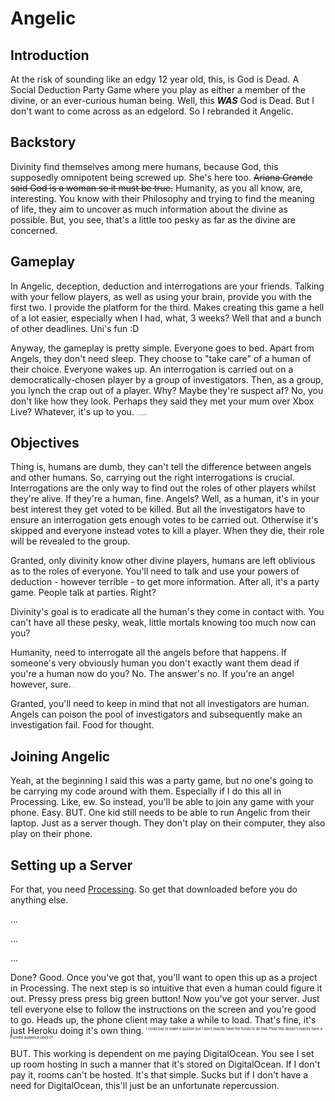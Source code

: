 # Angelic
## Introduction
At the risk of sounding like an edgy 12 year old, this, is God is Dead. A Social Deduction Party Game where you play as either a member of the divine, or an ever-curious human being. Well, this **_WAS_** God is Dead. But I don't want to come across as an edgelord. So I rebranded it Angelic.

## Backstory
Divinity find themselves among mere humans, because God, this supposedly omnipotent being screwed up. She's here too. ~~Ariana Grande said God is a woman so it must be true.~~ 
Humanity, as you all know, are, interesting. You know with their Philosophy and trying to find the meaning of life, they aim to uncover as much information about the divine as possible. But, you see, that's a little too pesky as far as the divine are concerned. 

## Gameplay
In Angelic, deception, deduction and interrogations are your friends. Talking with your fellow players, as well as using your brain, provide you with the first two. I provide the platform for the third. Makes creating this game a hell of a lot easier, especially when I had, what, 3 weeks? Well that and a bunch of other deadlines. Uni's fun :D

Anyway, the gameplay is pretty simple. Everyone goes to bed. Apart from Angels, they don't need sleep. They choose to "take care" of a human of their choice. Everyone wakes up. An interrogation is carried out on a democratically-chosen player by a group of investigators. Then, as a group, you lynch the crap out of a player. Why? Maybe they're suspect af? No, you don't like how they look. Perhaps they said they met your mum over Xbox Live? Whatever, it's up to you. <span style="font-size:0.1em">Just don't gamethrow plz.</span>

## Objectives
Thing is, humans are dumb, they can't tell the difference between angels and other humans. So, carrying out the right interrogations is crucial. Interrogations are the only way to find out the roles of other players whilst they're alive. If they're a human, fine. Angels? Well, as a human, it's in your best interest they get voted to be killed. But all the investigators have to ensure an interrogation gets enough votes to be carried out. Otherwise it's skipped and everyone instead votes to kill a player. When they die, their role will be revealed to the group.

Granted, only divinity know other divine players, humans are left oblivious as to the roles of everyone. You'll need to talk and use your powers of deduction - however terrible - to get more information. After all, it's a party game. People talk at parties. Right? 

Divinity's goal is to eradicate all the human's they come in contact with. You can't have all these pesky, weak, little mortals knowing too much now can you?

Humanity, need to interrogate all the angels before that happens. If someone's very obviously human you don't exactly want them dead if you're a human now do you? No. The answer's no. If you're an angel however, sure. <span style="font-size:0.05em">Fuck 'em.</span>

Granted, you'll need to keep in mind that not all investigators are human. Angels can poison the pool of investigators and subsequently make an investigation fail. Food for thought.

## Joining Angelic
Yeah, at the beginning I said this was a party game, but no one's going to be carrying my code around with them. Especially if I do this all in Processing. Like, ew. So instead, you'll be able to join any game with your phone. Easy. BUT. One kid still needs to be able to run Angelic from their laptop. Just as a server though. They don't play on their computer, they also play on their phone.

## Setting up a Server
For that, you need [Processing](https://processing.org/download/). So get that downloaded before you do anything else.

...

...

...

Done? Good. Once you've got that, you'll want to open this up as a project in Processing. The next step is so intuitive that even a human could figure it out. Pressy press press big green button! Now you've got your server. Just tell everyone else to follow the instructions on the screen and you're good to go. Heads up, the phone client may take a while to load. That's fine, it's just Heroku doing it's own thing. <sup style="font-size: 0.4em">I could pay to make it quicker but I don't exactly have the funds to do that. Plust this doesn't exactly have a Fortnite audience does it?</sup>

BUT. This working is dependent on me paying DigitalOcean. You see I set up room hosting in such a manner that it's stored on DigitalOcean. If I don't pay it, rooms can't be hosted. It's that simple. Sucks but if I don't have a need for DigitalOcean, this'll just be an unfortunate repercussion.